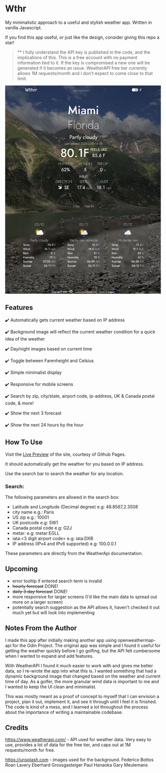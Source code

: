 # Wthr

My minimalistic approach to a useful and stylish weather app. Written in vanilla Javascript.

If you find this app useful, or just like the design, consider giving this repo a star!

> \*\* I fully understand the API key is published in the code, and the implications of this. This is a free account with no payment information tied to it. If the key is compromised a new one will be generated if it becomes an issue. WeatherAPI free tier currently allows 1M requests/month and I don't expect to come close to that limit.

![screenshot](./dist/assets/imgs/screen-shot.png)

## Features

✔️ Automatically gets current weather based on IP address

✔️ Background image will reflect the current weather condition for a quick idea of the weather

✔️ Day/night images based on current time

✔️ Toggle between Farenheight and Celsius

✔️ Simple minimalist display

✔️ Responsive for mobile screens

✔️ Search by zip, city/state, airport code, ip-address, UK & Canada postal code, & more!

✔️ Show the next 3 forecast

✔️ Show the next 24 hours by the hour

## How To Use

Visit the [Live Preview](https://nronzel.github.io/Wthr/) of the site, courtesy of Github Pages.

It should automatically get the weather for you based on IP address.

Use the search bar to search the weather for any location.

### Search:

The following parameters are allowed in the search box:

- Latitude and Longitude (Decimal degree) e.g: 48.8567,2.3508
- city name e.g.: Paris
- US zip e.g.: 10001
- UK postcode e.g: SW1
- Canada postal code e.g: G2J
- metar:<metar code> e.g: metar:EGLL
- iata:<3 digit airport code> e.g: iata:DXB
- IP address (IPv4 and IPv6 supported) e.g: 100.0.0.1

These parameters are directly from the WeatherApi documentation.

## Upcoming

- error tooltip if entered search term is invalid
- ~~hourly forecast~~ DONE!
- ~~daily 3 day forecast~~ DONE!
- more responsive for larger screens (I'd like the main data to spread out more on a larger screen)
- potentially search suggestion as the API allows it, haven't checked it out much yet but will look into implementing

## Notes From the Author

I made this app after initially making another app using openweathermap-api for the Odin Project. The original app was simple and I found it useful for getting the weather quickly before I go golfing, but the API felt cumbersome when I wanted to expand and add features.

With WeatherAPI I found it much easier to work with and gives me better data, so I re-wrote the app into what this is. I wanted something that had a dynamic background image that changed based on the weather and current time of day. As a golfer, the more granular wind data is important to me and I wanted to keep the UI clean and minimalist.

This was mostly meant as a proof of concept to myself that I can envision a project, plan it out, implement it, and see it through until I feel it is finished. The code is kind of a mess, and I learned a lot throughout the process about the importance of writing a maintainable codebase.

## Credits

https://www.weatherapi.com/ - API used for weather data. Very easy to use, provides a lot of data for the free tier, and caps out at 1M requests/month for free.

https://unsplash.com - images used for the background.
Federico Bottos
Roan Lavery
Eberhard Grossgasteiger
Paul Hanaoka
Gary Meulemans
